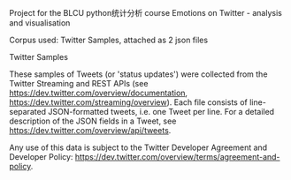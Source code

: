 Project for the BLCU python统计分析 course
Emotions on Twitter - analysis and visualisation

Corpus used: Twitter Samples, attached as 2 json files

Twitter Samples

These samples of Tweets (or 'status updates') were collected from the
Twitter Streaming and REST APIs (see
https://dev.twitter.com/overview/documentation,
https://dev.twitter.com/streaming/overview). Each file consists of
line-separated JSON-formatted tweets, i.e. one Tweet per line. For a
detailed description of the JSON fields in a Tweet, see
https://dev.twitter.com/overview/api/tweets.

Any use of this data is subject to the Twitter Developer Agreement and
Developer Policy:
https://dev.twitter.com/overview/terms/agreement-and-policy.

